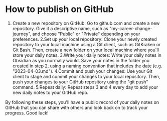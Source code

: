 # How to publish on GitHub

1. Create a new repository on GitHub: Go to github.com and create a new repository. Give it a descriptive name, such as "my-career-change-journey", and choose "Public" or "Private" depending on your preferences.
2.Set up your local repository: Clone your newly created repository to your local machine using a Git client, such as GitKraken or Git Bash. Then, create a new folder on your local machine where you'll store your daily notes.
3.Write your daily notes: Write your daily notes in Obsidian as you normally would. Save your notes in the folder you created in step 2, using a naming convention that includes the date (e.g. "2023-04-03.md").
4.Commit and push your changes: Use your Git client to stage and commit your changes to your local repository. Then, push your changes to your GitHub repository using the "git push" command.
5.Repeat daily: Repeat steps 3 and 4 every day to add your new daily notes to your GitHub repo.

By following these steps, you'll have a public record of your daily notes on GitHub that you can share with others and look back on to track your progress. Good luck!
